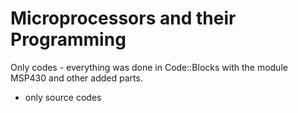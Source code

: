 # Microprocessors and their Programming
Only codes - everything was done in Code::Blocks with the module MSP430 and other added parts.

- only source codes
